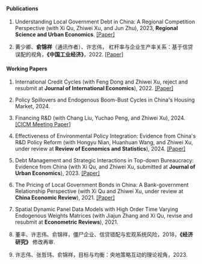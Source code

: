 
#### Publications

  1. Understanding Local Government Debt in China: A Regional Competition Perspective (with Xi Qu, Zhiwei Xu, and Jun Zhu), 2023, <strong><strong>Regional Science and Urban Economics</strong></strong>. [[Paper]](https://www.sciencedirect.com/science/article/pii/S0166046222000977)

  2. 黄少卿、<strong>俞锦祥</strong>（通讯作者）、许志伟， 杠杆率与企业生产率关系：基于信贷误配的视角，<strong>《中国工业经济》</strong></strong>，2022. [[Paper]](https://kns.cnki.net/kcms/detail/detail.aspx?doi=10.19581/j.cnki.ciejournal.2022.09.009)


#### Working Papers

  1. International Credit Cycles (with Feng Dong and Zhiwei Xu, reject and resubmit at <strong><strong>Journal of International Economics</strong></strong>), 2022. [[Paper]](https://papers.ssrn.com/sol3/papers.cfm?abstract_id=4451063)

  2. Policy Spillovers and Endogenous Boom-Bust Cycles in China's Housing Market, 2024.

  3. Financing R&D (with Chang Liu, Yuchao Peng, and Zhiwei Xu), 2024. [[CICM Meeting Paper]](https://cicm.econ.cuhk.edu.hk/wp-content/uploads/2024/06/I-New-Issues-and-New-Methodologies_Financing-RD.pdf) 

  4. Effectiveness of Environmental Policy Integration: Evidence from China's R&D Policy Reform (with Hongyu Nian, Huanhuan Wang, and Zhiwei Xu, under review at <strong><strong>Review of Economics and Statistics</strong></strong>), 2024. [[Paper]](https://papers.ssrn.com/sol3/papers.cfm?abstract_id=4974208)

  5. Debt Management and Strategic Interactions in Top-down Bureaucracy: Evidence from China (with Xi Qu, and  Zhiwei Xu, submitted at <strong><strong>Journal of Urban Economics</strong></strong>), 2023. [[Paper]](https://papers.ssrn.com/sol3/papers.cfm?abstract_id=4622310)

  6. The Pricing of Local Government Bonds in China: A Bank-government Relationship Perspective (with Xi Qu and Zhiwei Xu, under review at <strong><strong>China Economic Review</strong></strong>), 2021. [[Paper]](https://papers.ssrn.com/sol3/papers.cfm?abstract_id=4560074)

  7. Spatial Dynamic Panel Data Models with High Order Time Varying Endogenous Weights Matrices (with Jiajun Zhang and Xi Qu, revise and resubmit at <strong><strong>Econometric Reviews</strong></strong>), 2021.

  8. 董丰、许志伟、俞锦祥，僵尸企业、信贷错配与宏观系统风险，2018，<strong><strong>《经济研究》</strong></strong> 修改再审.

  9. 许志伟、张哲玮、俞锦祥，目标与均衡：央地策略互动的理论视角，2023.


